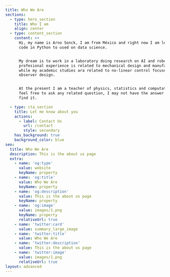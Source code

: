 ```yaml
---
title: Who We Are
sections:
  - type: hero_section
    title: Who I am
    align: center
  - type: content_section
    content: >+
      Hi, my name is Arno Sonck, I am from México and right now I am learning to
      code in Python to used on data science.


      My dream is to work in a laboratory doing research on AI and robotics. My
      profesional experience is related to mechanical design and manufacturing
      while my academic studies ara related to no-linear control focused on
      observer design.


      At the present I am a teacher of physics, statistics and computation so,
      feel free to ask any related question, I may not have the answer but I can
      find it.

  - type: cta_section
    title: Let me know about you
    actions:
      - label: Contact Us
        url: /contact
        style: secondary
    has_background: true
    background_color: blue
seo:
  title: Who We Are
  description: This is the about us page
  extra:
    - name: 'og:type'
      value: website
      keyName: property
    - name: 'og:title'
      value: Who We Are
      keyName: property
    - name: 'og:description'
      value: This is the about us page
      keyName: property
    - name: 'og:image'
      value: images/1.png
      keyName: property
      relativeUrl: true
    - name: 'twitter:card'
      value: summary_large_image
    - name: 'twitter:title'
      value: Who We Are
    - name: 'twitter:description'
      value: This is the about us page
    - name: 'twitter:image'
      value: images/1.png
      relativeUrl: true
layout: advanced
---
```

